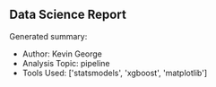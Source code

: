 ## Data Science Report

Generated summary:

- Author: Kevin George
- Analysis Topic: pipeline
- Tools Used: ['statsmodels', 'xgboost', 'matplotlib']
